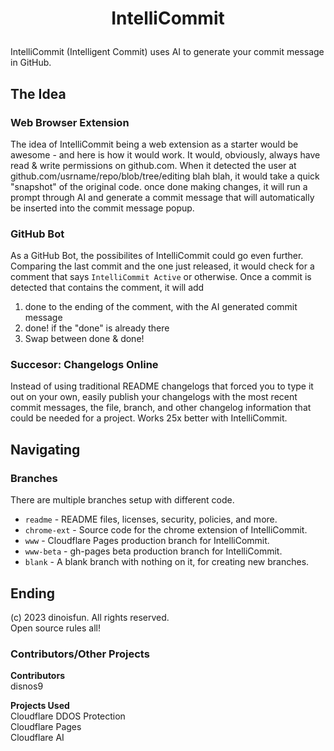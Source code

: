 # <p align="center">IntelliCommit</p>
IntelliCommit (Intelligent Commit) uses AI to generate your commit message in GitHub.

## The Idea
### Web Browser Extension
The idea of IntelliCommit being a web extension as a starter would be awesome - and here is how it would work. It would, obviously, always have read & write permissions on github.com. When it detected the user at github.com/usrname/repo/blob/tree/editing blah blah, it would take a quick "snapshot" of the original code. once done making changes, it will run a prompt through AI and generate a commit message that will automatically be inserted into the commit message popup.

### GitHub Bot
As a GitHub Bot, the possibilites of IntelliCommit could go even further. Comparing the last commit and the one just released, it would check for a comment that says `IntelliCommit Active` or otherwise. Once a commit is detected that contains the comment, it will add
1. done to the ending of the comment, with the AI generated commit message
2. done! if the "done" is already there
3. Swap between done & done!

### Succesor: Changelogs Online
Instead of using traditional README changelogs that forced you to type it out on your own, easily publish your changelogs with the most recent commit messages, the file, branch, and other changelog information that could be needed for a project. Works 25x better with IntelliCommit.

## Navigating
### Branches
There are multiple branches setup with different code.
- `readme` - README files, licenses, security, policies, and more.
- `chrome-ext` - Source code for the chrome extension of IntelliCommit.
- `www` - Cloudflare Pages production branch for IntelliCommit.
- `www-beta` - gh-pages beta production branch for IntelliCommit.
- `blank` - A blank branch with nothing on it, for creating new branches.


## Ending
(c) 2023 dinoisfun. All rights reserved.<br>Open source rules all!
### Contributors/Other Projects
<b>Contributors</b><br>
disnos9<br>

<b>Projects Used</b><br>
Cloudflare DDOS Protection<br>
Cloudflare Pages<br>
Cloudflare AI<br>
